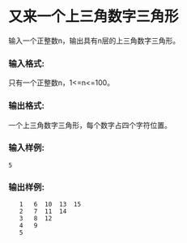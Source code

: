 # 又来一个上三角数字三角形
输入一个正整数n，输出具有n层的上三角数字三角形。

### 输入格式:
只有一个正整数n，1<=n<=100。

### 输出格式:
一个上三角数字三角形，每个数字占四个字符位置。

### 输入样例:
```
5
```
### 输出样例:
```
   1   6  10  13  15
   2   7  11  14
   3   8  12
   4   9
   5
```